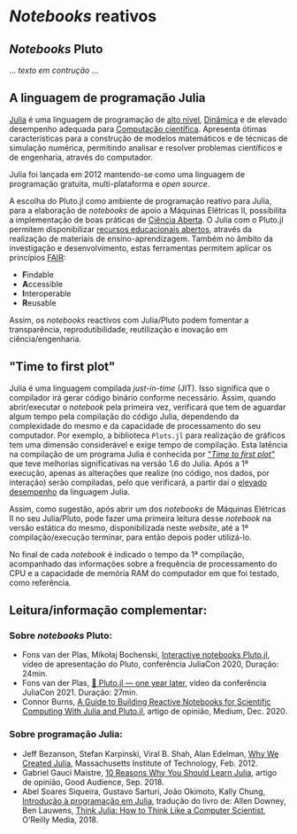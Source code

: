 # *Notebooks* reativos

## _Notebooks_ Pluto
... _texto em contrução_ ...

## A linguagem de programação Julia 
[Julia](https://en.wikipedia.org/wiki/Julia_(programming_language)) é uma linguagem de programação de [alto nível](https://en.wikipedia.org/wiki/High-level_programming_language), [Dinâmica](https://en.wikipedia.org/wiki/Dynamic_programming_language) e de elevado desempenho adequada para [Computação científica](https://pt.wikipedia.org/wiki/Computa%C3%A7%C3%A3o_cient%C3%ADfica). Apresenta ótimas características para a construção de modelos matemáticos e de técnicas de simulação numérica, permitindo analisar e resolver problemas científicos e de engenharia, através do computador.

Julia foi lançada em 2012 mantendo-se como uma linguagem de programação gratuita, multi-plataforma e *open source*.


A escolha do Pluto.jl como ambiente de programação reativo para Julia, para a elaboração de *notebooks* de apoio a Máquinas Elétricas II, possibilita a implementação de boas práticas de [Ciência Aberta](https://www.ciencia-aberta.pt/). O Julia com o Pluto.jl permitem disponibilizar [recursos educacionais abertos](https://en.wikipedia.org/wiki/Open_educational_resources), através da realização de materiais de ensino-aprendizagem. Também no âmbito da investigação e desenvolvimento, estas ferramentas permitem aplicar os princípios [FAIR](https://openscience.eu/):

- **F**indable
- **A**ccessible
- **I**nteroperable
- **R**eusable


Assim, os *notebooks* reactivos com Julia/Pluto podem fomentar a transparência, reprodutibilidade, reutilização e inovação em ciência/engenharia.


## "Time to first plot"
Julia é uma linguagem compilada *just-in-time* (JIT). Isso significa que o compilador irá gerar código binário conforme necessário. Assim, quando abrir/executar o *notebook* pela primeira vez, verificará que tem de aguardar algum tempo pela compilação do código Julia, dependendo da complexidade do mesmo e da capacidade de processamento do seu computador. Por exemplo, a biblioteca `Plots.jl` para realização de gráficos tem uma dimensão considerável e exige tempo de compilação. Esta latência na compilação de um programa Julia é conhecida por ["_Time to first plot"_](https://lwn.net/Articles/856819/) que teve melhorias significativas na versão 1.6 do Julia. Após a 1ª execução, apenas as alterações que realize (no código, nos dados, por interação) serão compiladas, pelo que verificará, a partir daí o [elevado desempenho](https://julialang.org/benchmarks/) da linguagem Julia.

Assim, como sugestão, após abrir um dos *notebooks* de Máquinas Elétricas II no seu Julia/Pluto, pode fazer uma primeira leitura desse *notebook* na versão estática do mesmo, disponibilizada neste *website*, até a 1ª compilação/execução terminar, para então depois poder utilizá-lo.

No final de cada *notebook* é indicado o tempo da 1ª compilação, acompanhado das informações sobre a frequência de processamento do CPU e a capacidade de memória RAM do computador em que foi testado, como referência.


## Leitura/informação complementar:

### Sobre _notebooks_ Pluto:

- Fons van der Plas, Mikołaj Bochenski, [Interactive notebooks Pluto.jl](https://youtu.be/IAF8DjrQSSk), vídeo de apresentação do Pluto, conferência JuliaCon 2020, Duração: 24min.
- Fons van der Plas, [🎈 Pluto.jl — one year later](https://youtu.be/HiI4jgDyDhY), vídeo da conferência JuliaCon 2021. Duração: 27min.
- Connor Burns, [A Guide to Building Reactive Notebooks for Scientific Computing With Julia and Pluto.jl](https://medium.com/swlh/a-guide-to-building-reactive-notebooks-for-scientific-computing-with-julia-and-pluto-jl-1a2c0c455d51), artigo de opinião, Medium, Dec. 2020.


### Sobre programação Julia:

- Jeff Bezanson, Stefan Karpinski, Viral B. Shah, Alan Edelman, [Why We Created Julia](https://julialang.org/blog/2012/02/why-we-created-julia/), Massachusetts Institute of Technology, Feb. 2012.
- Gabriel Gauci Maistre, [10 Reasons Why You Should Learn Julia](https://blog.goodaudience.com/10-reasons-why-you-should-learn-julia-d786ac29c6ca), artigo de opinião, Good Audience, Sep. 2018.
- Abel Soares Siqueira, Gustavo Sarturi, João Okimoto, Kally Chung, [Introdução à programação em Julia](https://juliaintro.github.io/JuliaIntroBR.jl/), tradução do livro de: Allen Downey, Ben Lauwens, [Think Julia: How to Think Like a Computer Scientist](https://benlauwens.github.io/ThinkJulia.jl/latest/book.html), O’Reilly Media, 2018. 
